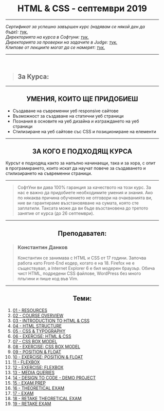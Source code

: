 <h1 align="center">HTML & CSS - септември 2019</h1>

<hr>
    <p><i>
        Сертификат за успешно завършен курс (надявам се някой ден да бъде): <a href="#">тук.</a><br>
        Директорията на курса в Софтуни: <a href="https://softuni.bg/trainings/2501/html-and-css-september-2019/internal">тук.</a><br>
        Директорията за проверки на задачите в Judge: <a href="https://judge.softuni.bg/Contests#!/List/ByCategory/134/HTML-and-CSS-Exercises">тук.</a><br>
        Клипове от лекциите могат да се намерят: <a href="https://www.youtube.com/playlist?list=PLdu5EMqCM5n8Z8Q-Rwuj1bIaDsSN8lSvN">тук.</a><br>
    </i></p>
<hr>

<br>
<blockquote>
    <h2>За Курса:</h2>
</blockquote>

<hr>

<h2 align="center">УМЕНИЯ, КОИТО ЩЕ ПРИДОБИЕШ</h2>
<ul>
    <li>Създаване на съвременни уеб responsive сайтове</li>
    <li>Възможност за създаване на статични уеб страници</li>
    <li>Познания в основите на уеб дизайна и изграждането на уеб страници</li>
    <li>Стилизиране на уеб сайтове със CSS и позициониране на елементи</li>
</ul>

<hr>
<h2 align="center">ЗА КОГО Е ПОДХОДЯЩ КУРСА</h2>
<p>
    Курсът е подходящ както за напълно начинаещи, така и за хора, с опит в програмирането, които искат да научат повече за създаването и стилизирането на съвременни страници.
<p>
<hr>

<blockquote>
    <p>
        СофтУни ви дава 100% гаранция за качеството на този курс. За нас е важно да придобиете необходимите умения и знания. Ако по някаква причина обучението не отговори на очакванията ви, ние ви гарантираме възстановяване на сумата, която сте заплатили. Таксата може да ви бъде възстановена до третото занятие от курса (до 26 септември). 
    </p>
</blockquote>

<hr>

<h2 align="center">Преподавател:</h2>
<blockquote>
    <h3>Константин Данков</h3>
    <p>
        Константин се занимава с HTML и CSS от 17 години. Започва работа като Front-End кодер, когато е на 18. Firefox не е съществувал, а Internet Explorer 6 е бил модерен браузър. Обича чист HTML, подредени CSS файлове, WordPress без много плъгини и пише код във Vim.
    </p>
</blockquote>

<hr>
<h2 align="center">Теми:</h2>
<ol>
    <li> <a href="#">01 - RESOURCES<a> </li>
    <li> <a href="#">02 - COURSE OVERVIEW<a> </li>
    <li> <a href="#">03 - INTRODUCTION TO HTML & CSS<a> </li>
    <li> <a href="#">04 - HTML STRUCTURE<a> </li>
    <li> <a href="#">05 - CSS & TYPOGRAPHY<a> </li>
    <li> <a href="#">06 - EXERCISE: HTML & CSS<a> </li>
    <li> <a href="#">07 - CSS BOX MODEL<a> </li>
    <li> <a href="#">08 - EXERCISE: CSS BOX MODEL<a> </li>
    <li> <a href="#">09 - POSITION & FLOAT<a> </li>
    <li> <a href="#">10 - EXERCISE: POSITION & FLOAT<a> </li>
    <li> <a href="#">11 - FLEXBOX<a> </li>
    <li> <a href="#">12 - EXERCISE: FLEXBOX<a> </li>
    <li> <a href="#">13 - MEDIA QUERIES<a> </li>
    <li> <a href="#">14 - DESIGN TO CODE - DEMO PROJECT<a> </li>
    <li> <a href="#">15 - EXAM PREP<a> </li>
    <li> <a href="#">16 - THEORETICAL EXAM<a> </li>
    <li> <a href="#">17 - EXAM<a> </li>
    <li> <a href="#">18 - RETAKE THEORETICAL EXAM<a> </li>
    <li> <a href="#">19 - RETAKE EXAM<a> </li>
</ol>

